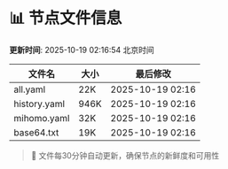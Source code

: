 # 📊 节点文件信息

**更新时间**: 2025-10-19 02:16:54 北京时间

| 文件名 | 大小 | 最后修改 |
|--------|------|----------|
| all.yaml | 22K | 2025-10-19 02:16 |
| history.yaml | 946K | 2025-10-19 02:16 |
| mihomo.yaml | 32K | 2025-10-19 02:16 |
| base64.txt | 19K | 2025-10-19 02:16 |

> 🔄 文件每30分钟自动更新，确保节点的新鲜度和可用性
